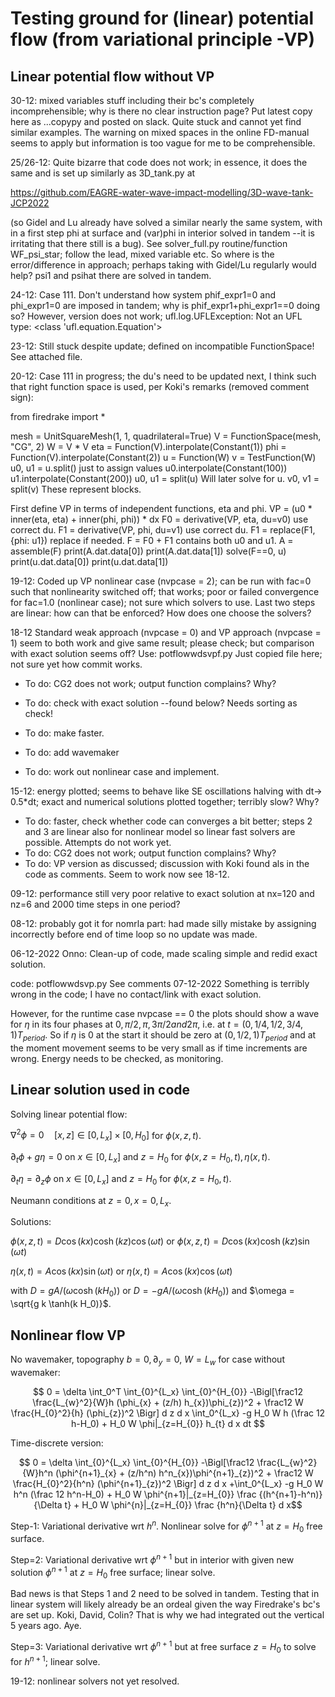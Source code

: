 # Testing ground for (linear) potential flow (from variational principle -VP)

## Linear potential flow without VP

30-12: mixed variables stuff including their bc's completely incomprehensible; why is there no clear instruction page?
Put latest copy here as ...copypy and posted on slack. Quite stuck and cannot yet find similar examples. The warning on mixed spaces in the online FD-manual seems to apply but information is too vague for me to be comprehensible.

25/26-12: Quite bizarre that code does not work; in essence, it does the same and is set up similarly as 3D_tank.py at 

 https://github.com/EAGRE-water-wave-impact-modelling/3D-wave-tank-JCP2022

(so Gidel and Lu already have solved a similar nearly the same system, with in a first step phi at surface and (var)phi in interior solved in tandem --it is irritating that there still is a bug).
See solver_full.py routine/function WF_psi_star; follow the lead, mixed variable etc. So where is the error/difference in approach; perhaps taking with Gidel/Lu regularly would help? psi1 and psihat there are solved in tandem.


24-12: Case 111. Don't understand how system phif_expr1=0 and phi_expr1=0 are imposed in tandem; why is phif_expr1+phi_expr1==0 doing so? However, version does not work; ufl.log.UFLException: Not an UFL type: <class 'ufl.equation.Equation'>

23-12: Still stuck despite update; defined on incompatible FunctionSpace! See attached file.

20-12: Case 111 in progress; the du's need to be updated next, I think such that right function space is used, per Koki's remarks (removed comment sign):

from firedrake import *
 

mesh = UnitSquareMesh(1, 1, quadrilateral=True)
V = FunctionSpace(mesh, "CG", 2)
W = V * V
eta = Function(V).interpolate(Constant(1))
phi = Function(V).interpolate(Constant(2))
u = Function(W)
v = TestFunction(W)
u0, u1 = u.split()   just to assign values
u0.interpolate(Constant(100))
u1.interpolate(Constant(200))
u0, u1 = split(u)   Will later solve for u.
v0, v1 = split(v)   These represent blocks.

 First define VP in terms of independent functions, eta and phi.
VP = (u0 * inner(eta, eta) + inner(phi, phi)) * dx
F0 = derivative(VP, eta, du=v0)   use correct du.
F1 = derivative(VP, phi, du=v1)   use correct du.
F1 = replace(F1, {phi: u1})   replace if needed.
F = F0 + F1   contains both u0 and u1.
A = assemble(F)
print(A.dat.data[0])
print(A.dat.data[1])
solve(F==0, u)
print(u.dat.data[0])
print(u.dat.data[1])

19-12: Coded up VP nonlinear case (nvpcase = 2); can be run with fac=0 such that nonlinearity switched off; that works; poor or failed convergence for fac=1.0 (nonlinear case); not sure which solvers to use. Last two steps are linear: how can that be enforced? How does one choose the solvers?
 

18-12 Standard weak approach (nvpcase = 0) and VP approach (nvpcase = 1) seem to both work and give same result; please check; but comparison with exact solution seems off? Use: potflowwdsvpf.py
Just copied file here; not sure yet how commit works. 
- To do: CG2 does not work; output function complains? Why?
- To do: check with exact solution --found below? Needs sorting as check!
- To do: make faster.

- To do: add wavemaker
- To do: work out nonlinear case and implement.

15-12: energy plotted; seems to behave like SE oscillations halving with dt-> 0.5*dt; exact and numerical solutions plotted together; terribly slow? Why?
- To do: faster, check whether code can converges a bit better; steps 2 and 3 are linear also for nonlinear model so linear fast solvers are possible.
Attempts do not work yet.
- To do: CG2 does not work; output function complains? Why?
- To do: VP version as discussed; discussion with Koki found als in the code as comments. Seem to work now see 18-12.

09-12: performance still very poor relative to exact solution at nx=120 and nz=6 and 2000 time steps in one period?

08-12: probably got it for nomrla part: had made silly mistake by assigning incorrectly before end of time loop so no update was made.

06-12-2022 Onno: Clean-up of code, made scaling simple and redid exact solution.

code: potflowwdsvp.py
See comments 07-12-2022
Something is terribly wrong in the code; I have no contact/link with exact solution.

However, for the runtime case nvpcase == 0 the plots should show a wave for $\eta$ in its four phases at $0, \pi/2, \pi, 3\pi/2 and 2\pi$, i.e. at $t=(0,1/4,1/2,3/4,1) T_{period}$. So if $\eta$ is 0 at the start it should be zero at $(0,1/2,1)T_{period}$ and at the moment movement seems to be very small as if time increments are wrong. Energy needs to be checked, as monitoring.

## Linear solution used in code

Solving linear potential flow:

$\nabla^2 \phi=0\quad[x,z]\in[0,L_x]\times[0,H_0]$ for $\phi(x,z,t)$.

$\partial_t\phi+g \eta = 0$ on $x\in[0,L_x]$ and $z=H_0$ for $\phi(x,z=H_0,t),\eta(x,t)$.

$\partial_t \eta = \partial_z\phi$ on $x\in[0,L_x]$ and $z=H_0$ for $\phi(x,z=H_0,t)$.

Neumann conditions at $z=0,x=0,L_x$.

Solutions:

$\phi(x,z,t) = D \cos(k x)\cosh(k z)\cos(\omega t)$ or $\phi(x,z,t) = D \cos(k x)\cosh(k z)\sin(\omega t)$ 

$\eta(x,t) = A \cos(k x) \sin(\omega t)$ or $\eta(x,t) = A \cos(k x) \cos(\omega t)$

with $D = g A/(\omega\cosh(k H_0))$ or $D = -g A/(\omega\cosh(k H_0))$ and $\omega = \sqrt{g k \tanh(k H_0)}$.

## Nonlinear flow VP

No wavemaker, topography $b=0, \partial_y =0$, $W=L_w$ for case without wavemaker:

$$ 0 = \delta \int_0^T \int_{0}^{L_x} \int_{0}^{H_{0}}
-\Bigl[\frac12 \frac{L_{w}^2}{W}h (\phi_{x} + (z/h) h_{x})\phi_{z})^2  + \frac12 W \frac{H_{0}^2}{h} (\phi_{z})^2 \Bigr] d z d x 
\int_0^{L_x}  -g H_0 W h (\frac 12 h-H_0) + H_0 W  \phi|_{z=H_{0}} h_{t} d x dt $$

Time-discrete version:

$$ 0 = \delta \int_{0}^{L_x} \int_{0}^{H_{0}}
-\Bigl[\frac12 \frac{L_{w}^2}{W}h^n (\phi^{n+1}_{x} + (z/h^n) h^n_{x})\phi^{n+1}_{z})^2  + \frac12 W \frac{H_{0}^2}{h^n} (\phi^{n+1}_{z})^2 \Bigr] d z d x 
+\int_0^{L_x}  -g H_0 W h^n (\frac 12 h^n-H_0) + H_0 W  \phi^{n+1}|_{z=H_{0}} \frac {(h^{n+1}-h^n)}{\Delta t}  + H_0 W  \phi^{n}|_{z=H_{0}} \frac {h^n}{\Delta t}  d x$$

Step-1: Variational derivative wrt $h^n$. Nonlinear solve for $\phi^{n+1}$ at $z=H_0$ free surface.

Step=2: Variational derivative wrt $\phi^{n+1}$ but in interior with given new solution $\phi^{n+1}$ at $z=H_0$ free surface; linear solve.

Bad news is that Steps 1 and 2 need to be solved in tandem. Testing that in linear system will likely already be an ordeal given the way Firedrake's bc's are set up. Koki, David, Colin? That is why we had integrated out the vertical 5 years ago. Aye.

Step=3: Variational derivative wrt $\phi^{n+1}$ but at free surface $z=H_0$ to solve for $h^{n+1}$; linear solve.

19-12: nonlinear solvers not yet resolved.
